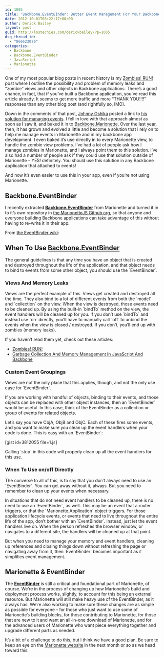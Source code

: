 ```yaml
---
id: 1005
title: 'Backbone.EventBinder: Better Event Management For Your Backbone Apps'
date: 2012-10-01T08:22:17+00:00
author: Derick Bailey
layout: post
guid: http://lostechies.com/derickbailey/?p=1005
dsq_thread_id:
  - "866623076"
categories:
  - Backbone
  - Backbone.EventBinder
  - JavaScript
  - Marionette
---
```

One of my most popular blog posts in recent history is my [Zombies! RUN!](http://lostechies.com/derickbailey/2011/09/15/zombies-run-managing-page-transitions-in-backbone-apps/) post where I outline the possibility and problem of memory leaks and &#8220;zombie&#8221; views and other objects in Backbone applications. There&#8217;s a good chance, in fact, that if you&#8217;ve built a Backbone application, you&#8217;ve read this article already. It seems to get more traffic and more &#8220;THANK YOU!!!!&#8221; responses than any other blog post (and rightfully so, IMO). 

Down in the comments of that post, [Johnny Oshika](http://lostechies.com/derickbailey/2011/09/15/zombies-run-managing-page-transitions-in-backbone-apps/#comment-323591119) posted a link to [his solution for managing events](http://stackoverflow.com/questions/7567404/backbone-js-repopulate-or-recreate-the-view/7607853#7607853). I fell in love with that approach almost as soon as I saw it, and baked it in to [Backbone.Marionette](http://marionettejs.com). Over the last year, then, it has grown and evolved a little and become a solution that I rely on to help me manage events in Marionette and in my backbone app development. I even baked it&#8217;s use directly in to every Marionette view, to handle the zombie view problems. I&#8217;ve had a lot of people ask how I manage zombies in Marionette, and I always point them to this solution. I&#8217;ve also had a number of people ask if they could use that solution outside of Marionette &#8211; YES! definitely. You should use this solution in any Backbone application that attached to events! 

And now it&#8217;s even easier to use this in your app, even if you&#8217;re not using Marionette.

## Backbone.EventBinder

I recently extracted [**Backbone.EventBinder**](https://github.com/marionettejs/backbone.eventbinder) from Marionette and turned it in to it&#8217;s own repository in [the MarionetteJS Github org](https://github.com/marionettejs), so that anyone and everyone building Backbone applications can take advantage of this without having to re-write it in their app.

From [the EventBinder wiki](https://github.com/marionettejs/backbone.eventbinder/wiki):

## When To Use [Backbone.EventBinder](https://github.com/marionettejs/backbone.eventbinder)

The general guidelines is that any time you have an object that is created and destroyed throughout the life of the application, and that object needs to bind to events from some other object, you should use the \`EventBinder\`.

### Views And Memory Leaks

Views are the perfect example of this. Views get created and destroyed all the time. They also bind to a lot of different events from both the \`model\` and \`collection\` on the view. When the view is destroyed, those events need to be cleaned up. By using the built-in \`bindTo\` method on the view, the event handlers will be cleaned up for you. If you don&#8217;t use \`bindTo\` and instead use \`on\` directly, you&#8217;ll have to manually call \`off\` to unbind the events when the view is closed / destroyed. If you don&#8217;t, you&#8217;ll end up with zombies (memory leaks).

If you haven&#8217;t read them yet, check out these articles:

  * [Zombies! RUN!](http://lostechies.com/derickbailey/2011/09/15/zombies-run-managing-page-transitions-in-backbone-apps/)
  * [Garbage Collection And Memory Management In JavaScript And Backbone](http://lostechies.com/derickbailey/2012/03/19/backbone-js-and-javascript-garbage-collection/)

### Custom Event Groupings

Views are not the only place that this applies, though, and not the only use case for \`EventBinder\`.

If you are working with handful of objects, binding to their events, and those objects can be replaced with other object instances, then an \`EventBinder\` would be useful. In this case, think of the EventBinder as a collection or group of events for related objects.

Let&#8217;s say you have ObjA, ObjB and ObjC. Each of these fires some events, and you want to make sure you clean up the event handlers when your code is done. This is easy with an \`EventBinder\`:

[gist id=3812055 file=1.js]

Calling \`stop\` in this code will properly clean up all the event handlers for this use.

### When To Use on/off Directly

The converse to all of this, is to say that you don&#8217;t always need to use an \`EventBinder\`. You can get away without it, always. But you need to remember to clean up your events when necessary.

In situations that do not need event handlers to be cleaned up, there is no need to use an \`EventBinder\`, as well. This may be an event that a router triggers, or that the \`Marionette.Application\` object triggers. For those application lifecycle events, or events that need to live throughout the entire life of the app, don&#8217;t bother with an \`EventBinder\`. Instead, just let the event handlers live on. When the person refreshes the browser window, or navigates to a different site, the handlers will be cleaned up at that point.

But when you need to manage your memory and event handlers, cleaning up references and closing things down without refreshing the page or navigating away from it, then \`EventBinder\` becomes important as it simplifies event management.

## Marionette & EventBinder

The [**EventBinder**](https://github.com/marionettejs/backbone.eventbinder) is still a critical and foundational part of Marionette, of course. We&#8217;re in the process of changing up how Marionette&#8217;s build and deployment process works, slightly, to account for this being an external resource. But Marionette will still make heavy use of the EventBinder, as it always has. We&#8217;re also working to make sure these changes are as simple as possible for everyone &#8211; for those who just want to use some of Marionette&#8217;s building blocks, for those contributing to Marionette, for those that are new to it and want an all-in-one download of Marionette, and for the advanced users of Marionette who want piece everything together and upgrade different parts as needed.

It&#8217;s a bit of a challenge to do this, but I think we have a good plan. Be sure to keep an eye on the [Marionette website](http://marionettejs.com) in the next month or so as we head toward this.